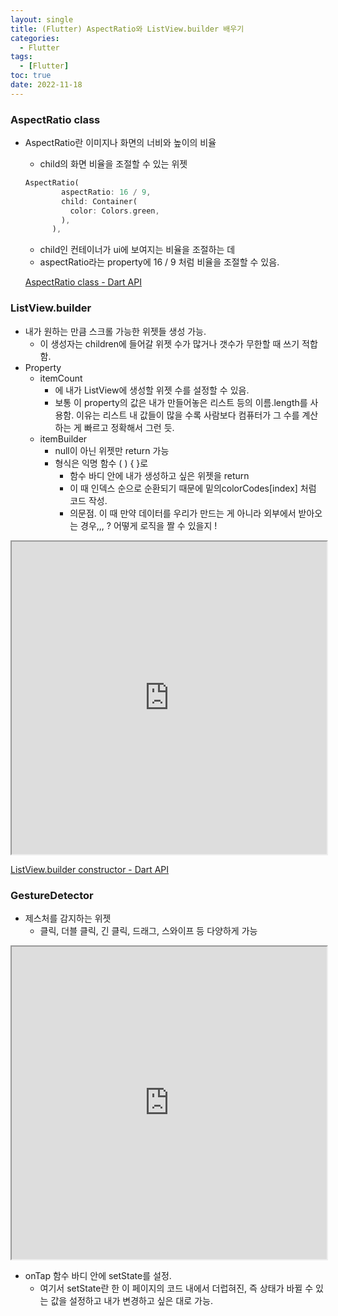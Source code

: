 ```yaml
---
layout: single
title: (Flutter) AspectRatio와 ListView.builder 배우기
categories:
  - Flutter
tags:
  - [Flutter]
toc: true
date: 2022-11-18
---
```


### AspectRatio class

- AspectRatio란 이미지나 화면의 너비와 높이의 비율
    - child의 화면 비율을 조절할 수 있는 위젯
    
    ```dart
    AspectRatio(
            aspectRatio: 16 / 9,
            child: Container(
              color: Colors.green,
            ),
          ),
    ```
    
    - child인 컨테이너가 ui에 보여지는 비율을 조절하는 데
    - aspectRatio라는 property에 16 / 9 처럼 비율을 조절할 수 있음.
    
    [AspectRatio class - Dart API](https://api.flutter.dev/flutter/widgets/AspectRatio-class.html)
    

### ListView.builder

- 내가 원하는 만큼 스크롤 가능한 위젯들 생성 가능.
    - 이 생성자는 children에 들어갈 위젯 수가 많거나 갯수가 무한할 때 쓰기 적합함.
- Property
    - itemCount
        - 에 내가 ListView에 생성할 위젯 수를 설정할 수 있음.
        - 보통 이 property의 값은 내가 만들어놓은 리스트 등의 이름.length를 사용함. 이유는 리스트 내 값들이 많을 수록 사람보다 컴퓨터가 그 수를 계산하는 게 빠르고 정확해서 그런 듯.
    - itemBuilder
        - null이 아닌 위젯만 return 가능
        - 형식은 익명 함수 ( ) { }로
            - 함수 바디 안에 내가 생성하고 싶은 위젯을 return
            - 이 때 인덱스 순으로 순환되기 때문에 밑의colorCodes[index] 처럼 코드 작성.
            - 의문점. 이 때 만약 데이터를 우리가 만드는 게 아니라 외부에서 받아오는 경우,,, ? 어떻게 로직을 짤 수 있을지 !
 
<iframe src="https://dartpad.dev/embed-flutter.html?id=cf8749fdab5976cc2a11719b6e4615b6" style="width:100%; height:500px"></iframe>

[ListView.builder constructor - Dart API](https://api.flutter.dev/flutter/widgets/ListView/ListView.builder.html)

### GestureDetector

- 제스처를 감지하는 위젯
    - 클릭, 더블 클릭, 긴 클릭, 드래그, 스와이프 등 다양하게 가능

<iframe src="https://dartpad.dev/embed-flutter.html?id=d70d2487c6ab42cba8b3194205801786" style="width:100%; height:500px"></iframe>

- onTap 함수 바디 안에 setState를 설정. 
    - 여기서 setState란 한 이 페이지의 코드 내에서 더럽혀진, 즉 상태가 바뀔 수 있는 값을 설정하고 내가 변경하고 싶은 대로 가능. 
